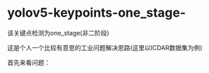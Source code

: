 # yolov5-keypoints-one_stage-
该关键点检测为one_stage(非二阶段)


这是个人一个比较有意思的工业问题解决思路(这里以ICDAR数据集为例)

首先来看问题：
